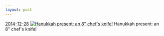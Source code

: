 ```yaml
---
layout: post
---
```


<p>
  <time><a href="/384">2014-12-28</a></time>
  <a href="/384"><img src="{{ site.assets_url }}/384-240.jpg" srcset="{{ site.assets_url }}/384-480.jpg 480w, {{ site.assets_url }}/384-360.jpg 360w, {{ site.assets_url }}/384-240.jpg 240w, {{ site.assets_url }}/384-120.jpg 120w" sizes="(min-width: 700px) 50vw, calc(100vw - 2rem)" alt="Hanukkah present: an 8&quot; chef&#x27;s knife!" /></a>
  <span>Hanukkah present: an 8&quot; chef&#x27;s knife!</span>
</p>
